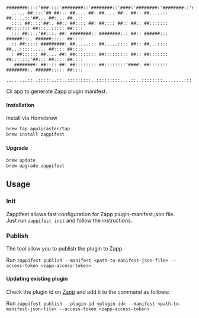       ########::::'###::::'########::'########::'####:'########:'########::'######::'########:
      ..... ##::::'## ##::: ##.... ##: ##.... ##:. ##:: ##.....:: ##.....::'##... ##:... ##..::
      :::: ##::::'##:. ##:: ##:::: ##: ##:::: ##:: ##:: ##::::::: ##::::::: ##:::..::::: ##::::
      ::: ##::::'##:::. ##: ########:: ########::: ##:: ######::: ######:::. ######::::: ##::::
      :: ##::::: #########: ##.....::: ##.....:::: ##:: ##...:::: ##...:::::..... ##:::: ##::::
      : ##:::::: ##.... ##: ##:::::::: ##::::::::: ##:: ##::::::: ##:::::::'##::: ##:::: ##::::
       ########: ##:::: ##: ##:::::::: ##::::::::'####: ##::::::: ########:. ######::::: ##::::
      ........::..:::::..::..:::::::::..:::::::::....::..::::::::........:::......::::::..:::::


Cli app to generate Zapp plugin manifest.

#### Installation

Install via Homebrew  
```bash
brew tap applicaster/tap 
brew install zappifest 
```

#### Upgrade
```bash
brew update 
brew upgrade zappifest 
```

## Usage
### Init
Zappifest allows fast configuration for Zapp plugin-manifest.json file.  
Just run `zappifest init` and follow the instructions.

### Publish
The tool allow you to publish the plugin to Zapp.

Run `zappifest publish --manifest <path-to-manifest-json-file> --access-token <zapp-access-token>`

#### Updating existing plugin
Check the plugin id on [Zapp](https://zapp.applicaster.com/admin/plugins) and add it to the command as follows:

Run `zappifest publish --plugin-id <plugin-id> --manifest <path-to-manifest-json-file> --access-token <zapp-access-token>`




